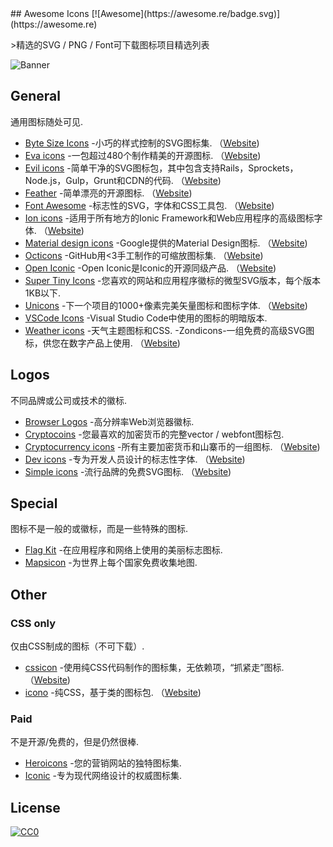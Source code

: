 <div class="github-widget" data-repo="notlmn/awesome-icons"></div>
<script async src="https://pagead2.googlesyndication.com/pagead/js/adsbygoogle.js"></script><ins class="adsbygoogle" style="display:block" data-ad-client="ca-pub-6890694312814945" data-ad-slot="5473692530" data-ad-format="auto"  data-full-width-responsive="true"></ins><script>(adsbygoogle = window.adsbygoogle || []).push({});</script>
## Awesome Icons [![Awesome](https://awesome.re/badge.svg)](https://awesome.re)

&gt;精选的SVG / PNG / Font可下载图标项目精选列表

![Banner](https://raw.githubusercontent.com/notlmn/awesome-icons/master/./media/banner.png)




## General

通用图标随处可见.

- [Byte Size Icons](https://github.com/danklammer/bytesize-icons#readme)  -小巧的样式控制的SVG图标集.  （[Website](https://danklammer.com/bytesize-icons))
- [Eva icons](https://github.com/akveo/eva-icons#readme)  -一包超过480个制作精美的开源图标.  （[Website](https://akveo.github.io/eva-icons))
- [Evil icons](https://github.com/evil-icons/evil-icons#readme)  -简单干净的SVG图标包，其中包含支持Rails，Sprockets，Node.js，Gulp，Grunt和CDN的代码.  （[Website](http://evil-icons.io))
- [Feather](https://github.com/feathericons/feather#readme)  -简单漂亮的开源图标.  （[Website](https://feathericons.com))
- [Font Awesome](https://github.com/FortAwesome/Font-Awesome#readme)  -标志性的SVG，字体和CSS工具包.  （[Website](https://fontawesome.com))
- [Ion icons](https://github.com/ionic-team/ionicons#readme)  -适用于所有地方的Ionic Framework和Web应用程序的高级图标字体.  （[Website](https://ionicons.com))
- [Material design icons](https://github.com/google/material-design-icons#readme)  -Google提供的Material Design图标.  （[Website](https://material.io/tools/icons))
- [Octicons](https://github.com/primer/octicons#readme)  -GitHub用&lt;3手工制作的可缩放图标集.  （[Website](https://octicons.github.com))
- [Open Iconic](https://github.com/iconic/open-iconic#readme)  -Open Iconic是Iconic的开源同级产品.  （[Website](https://useiconic.com/open))
- [Super Tiny Icons](https://github.com/edent/SuperTinyIcons#readme) -您喜欢的网站和应用程序徽标的微型SVG版本，每个版本1KB以下.
- [Unicons](https://github.com/iconscout/unicons)  -下一个项目的1000+像素完美矢量图标和图标字体.  （[Website](https://iconscout.com/unicons))
- [VSCode Icons](https://github.com/microsoft/vscode-icons#readme) -Visual Studio Code中使用的图标的明暗版本.
- [Weather icons](https://github.com/erikflowers/weather-icons#readme) -天气主题图标和CSS.
 -Zondicons-一组免费的高级SVG图标，供您在数字产品上使用.  （[Website](http://www.zondicons.com))


## Logos

不同品牌或公司或技术的徽标.

- [Browser Logos](https://github.com/alrra/browser-logos#readme) -高分辨率Web浏览器徽标.
- [Cryptocoins](https://github.com/AllienWorks/cryptocoins#readme) -您最喜欢的加密货币的完整vector / webfont图标包.
- [Cryptocurrency icons](https://github.com/atomiclabs/cryptocurrency-icons#readme)  -所有主要加密货币和山寨币的一组图标.  （[Website](http://cryptoicons.co))
- [Dev icons](https://github.com/vorillaz/devicons#readme)  -专为开发人员设计的标志性字体.  （[Website](http://vorillaz.github.io/devicons))
- [Simple icons](https://github.com/simple-icons/simple-icons#readme)  -流行品牌的免费SVG图标.  （[Website](https://simpleicons.org))


## Special

图标不是一般的或徽标，而是一些特殊的图标.

- [Flag Kit](https://github.com/madebybowtie/FlagKit#readme) -在应用程序和网络上使用的美丽标志图标.
- [Mapsicon](https://github.com/djaiss/mapsicon#readme) -为世界上每个国家免费收集地图.


## Other

### CSS only

仅由CSS制成的图标（不可下载）.

- [cssicon](https://github.com/wentin/cssicon#readme)  -使用纯CSS代码制作的图标集，无依赖项，“抓紧走”图标.  （[Website](https://cssicon.space))
- [icono](https://github.com/saeedalipoor/icono#readme)  -纯CSS，基于类的图标包.  （[Website](https://saeedalipoor.github.io/icono))

### Paid

不是开源/免费的，但是仍然很棒.

- [Heroicons](https://www.heroicons.com) -您的营销网站的独特图标集.
- [Iconic](https://useiconic.com) -专为现代网络设计的权威图标集.


## License

[![CC0](https://mirrors.creativecommons.org/presskit/buttons/88x31/svg/cc-zero.svg)](https://creativecommons.org/publicdomain/zero/1.0/)
